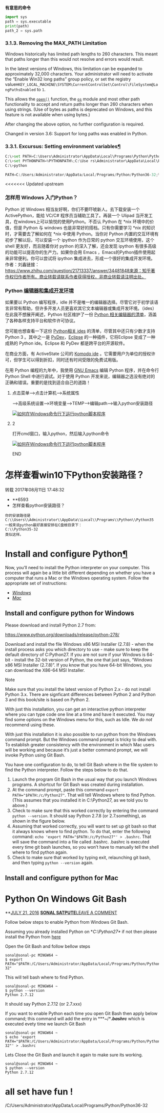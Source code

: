 

**有意思的命令**

```python
import sys
path = sys.executable
print(path)
path_2 = sys.path
```





### 3.1.3. Removing the MAX_PATH Limitation

Windows historically has limited path lengths to 260 characters. This meant that paths longer than this would not resolve and errors would result.

In the latest versions of Windows, this limitation can be expanded to approximately 32,000 characters. Your administrator will need to activate the “Enable Win32 long paths” group policy, or set the registry value`HKEY_LOCAL_MACHINE\SYSTEM\CurrentControlSet\Control\FileSystem@LongPathsEnabled` to `1`.

This allows the [`open()`](https://docs.python.org/3/library/functions.html#open) function, the [`os`](https://docs.python.org/3/library/os.html#module-os) module and most other path functionality to accept and return paths longer than 260 characters when using strings. (Use of bytes as paths is deprecated on Windows, and this feature is not available when using bytes.)

After changing the above option, no further configuration is required.

Changed in version 3.6: Support for long paths was enabled in Python.



### 3.3.1. Excursus: Setting environment variables[¶](https://docs.python.org/3/using/windows.html#excursus-setting-environment-variables)

```python
C:\>set PATH=C:\Users\Administrator\AppData\Local\Programs\Python\Python36-32;%PATH%
C:\>set PYTHONPATH=%PYTHONPATH%;C:\Use rs\Administrator\AppData\Local\Programs\My_python_lib
C:\>python
    
PATH=C:/Users/Administrator/AppData/Local/Programs/Python/Python36-32;%PATH%
```

<<<<<<< Updated upstream
### 怎样用 Windows 入门Python？

Python 对 Windows 相当友好啊，你们不要吓唬新人。去下载安装一个 ActivePython，能给 VC/C# 程序员当辅助工具了。再装一个 Ulipad 当开发工具，在windows上可以愉悦的使用Python。不否认 Python 在 *nix 环境中的价值，但是 Python 与 windows 也是非常好的搭档。只有你需要学习 *nix 的知识时，才需要去了解如何在 *nix 中使用 Python。当你对 Python 内置的交互环境有初步了解以后，可以安装一个 ipython 作为日常的 python 交互环境使用，这个 shell 更友好，而且随着你对 python 的深入了解，还会发现 ipython 有很多高级的功能可以提高你的生产力。如果你会用 Emacs ，Emacs的Python插件使用起来非常便利。你可以尝试将 ipython 集成进去，形成一个很好的集成开发环境。作者：刘鑫链接：https://www.zhihu.com/question/21713337/answer/34481848来源：知乎著作权归作者所有。商业转载请联系作者获得授权，非商业转载请注明出处。





### Python [编辑器和集成开发环境](https://woodpecker.org.cn/diveintopython3/installing-python.html#editors)

如果要以 Python 编写程序，idle 并不是唯一的编辑器选择。尽管它对于初学该语言非常有帮助，但许多开发人员更喜欢其它文本编辑器或集成开发环境。（ides）在此我不想展开阐述，Python 社区维护了一份 [Python 相关编辑器的清单](http://wiki.python.org/moin/PythonEditors)，涵盖了各种各样支持平台和软件许可协议。

您可能也想查看一下这份 [Python相关 ides](http://wiki.python.org/moin/IntegratedDevelopmentEnvironments) 的清单，尽管其中还只有少数才支持 Python 3 。其中之一是 [PyDev](http://pydev.sourceforge.net/)，[Eclipse](http://eclipse.org/) 的一种插件，它将Eclipse 变成了一种成熟的 Python ide。Eclipse 和 PyDev 都是跨平台的开源软件。

在商业方面，有 ActiveState 公司的 [Komodo ide](http://www.activestate.com/komodo/) 。它需要用户为单位的授权许可，但学生可以得到折扣，同时还有时间受限的免费试用版。

在用 Python 编程的九年中，我使用 [GNU Emacs](http://www.gnu.org/software/emacs/) 编辑 Python 程序，并在命令行 Python Shell 中进行调试。对于使用 Python 开发来说，编辑器之选没有绝对的正确和错误。重要的是找到适合自己的道路！



1. 点击菜单——>点击计算机——>系统属性

   ——>高级系统设置——>环境变量——>TEMP——>编辑path——>输入python安装路径

   [![如何在Windows命令行下运行python脚本程序](https://imgsa.baidu.com/exp/w=500/sign=ceb37ea93aadcbef01347e069caf2e0e/e1fe9925bc315c602ab92c8286b1cb13495477aa.jpg)](http://jingyan.baidu.com/album/f7ff0bfc3b6d172e26bb1314.html?picindex=3)

2. 2

   打开cmd窗口，输入python，然后输入python命令

   [![如何在Windows命令行下运行python脚本程序](https://imgsa.baidu.com/exp/w=500/sign=f4872e3d3fa85edffa8cfe23795509d8/f9dcd100baa1cd113a3d354db212c8fcc2ce2dd7.jpg)](http://jingyan.baidu.com/album/f7ff0bfc3b6d172e26bb1314.html?picindex=4)

   END

# 怎样查看win10下Python安装路径？

转载 2017年08月11日 17:48:32

- **6593
- 怎样查看python安装路径？

```
你的安装路径是
C:\\Users\\Administrator\\AppData\\Local\\Programs\\Python\\Python35
一般来说python最好直接安排在C盘根目录下：
C:\\Python35-32
类似这样。
```





# Install and configure Python[¶](http://interactivepython.org/runestone/static/pip2/Installation/pythonInstall.html#install-and-configure-python)

Now, you’ll need to install the Python interpreter on your computer. This process will again be a little bit different depending on whether you have a computer that runs a Mac or the Windows operating system. Follow the appropriate set of instructions:

- [*Windows*](http://interactivepython.org/runestone/static/pip2/Installation/pythonInstall.html#windows-python-install)
- [*Mac*](http://interactivepython.org/runestone/static/pip2/Installation/pythonInstall.html#mac-python-install)

## Install and configure python for Windows

Please download and install Python 2.7 from:

<https://www.python.org/downloads/release/python-278/>

Download and install the file Windows x86 MSI Installer (2.7.8) - when the install process asks you which directory to use - make sure to keep the default directory of C:Python27. If you are not sure if your Windows is 64-bit - install the 32-bit version of Python, the one that just says, “Windows x86 MSI Installer (2.7.8)”. If you know that you have 64-bit Windows, you can download the X86-64 MSI Installer.

Note

Make sure that you install the latest version of Python 2.x - do not install Python 3.x. There are signficant differences between Python 2 and Python 3 and this book/site is based on Python 2.

With just this installation, you can get an interactive python interpreter where you can type code one line at a time and have it executed. You may find some options on the Windows menu for this, such as Idle. We *do not* recommend using these.

With just this installation it is also possible to run python from the Windows command prompt. But the Windows command prompt is tricky to deal with. To establish greater consistency with the environment in which Mac users will be working and because it’s just a better command prompt, we will invoke Python using Git Bash.

You have one configuration to do, to tell Git Bash where in the file system to find the Python interpreter. Follow the steps below to do that.

1. Launch the program Git Bash in the usual way that you launch Windows programs. A shortcut for Git Bash was created during installation.
2. At the command prompt, paste this command `export PATH="$PATH:/c/Python27"`. That will tell Windows where to find Python. (This assumes that you installed it in C:\Python27, as we told you to above.)
3. Check to make sure that this worked correctly by entering the command `python --version`. It should say Python 2.7.8 (or 2.7.something), as shown in the figure below.
4. Assuming that worked correctly, you will want to set up git bash so that it always knows where to find python. To do that, enter the following command: `echo 'export PATH="$PATH:/c/Python27"' > .bashrc`. That will save the command into a file called .bashrc. .bashrc is executed every time git bash launches, so you won’t have to manually tell the shell where to find python again.
5. Check to make sure that worked by typing exit, relaunching git bash, and then typing `python --version` again.



## Install and configure python for Mac







# Python On Windows Git Bash

**[JULY 21, 2016](https://sonalsatpute.wordpress.com/2016/07/21/python-on-windows-git-bash/) **[SONAL SATPUTE](https://sonalsatpute.wordpress.com/author/sonalsatpute/)**[LEAVE A COMMENT](https://sonalsatpute.wordpress.com/2016/07/21/python-on-windows-git-bash/#respond)

Follow below steps to enable Python from Windows Git Bash.

Assuming you already installed  Python on **C:\Python27\** if not then please install the Python from [here](https://www.python.org/downloads/)

Open the Git Bash and follow bellow steps

```
sonal@sonal-pc MINGW64 ~
$ export PATH="$PATH:/C/Users/Administrator/AppData/Local/Programs/Python/Python36-32"
```

This will tell bash where to find Python.

```
sonal@sonal-pc MINGW64 ~
$ python --version
Python 2.7.12
```

It should say Python 2.7.12 (or 2.7.xxx)

If you want to enable Python each time you open Git Bash then apply below command; this  command will add the entry in **\*~/****.bashrc*** which is executed evety time we launch Git Bash

```
sonal@sonal-pc MINGW64 ~
$ echo 'export PATH="$PATH:/C/Users/Administrator/AppData/Local/Programs/Python/Python36-32"' > .bashrc
```

Lets Close the Git Bash and launch it again to make sure its working.

```
sonal@sonal-pc MINGW64 ~
$ python --version
Python 2.7.12
```

all set have fun !
=======




/C/Users/Administrator/AppData/Local/Programs/Python/Python36-32